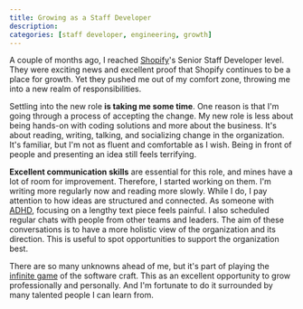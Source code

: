 ```yaml
---
title: Growing as a Staff Developer
description:
categories: [staff developer, engineering, growth]
---
```


A couple of months ago, I reached [Shopify](https://shopify.com)'s Senior Staff Developer level. They were exciting news and excellent proof that Shopify continues to be a place for growth. Yet they pushed me out of my comfort zone, throwing me into a new realm of responsibilities.

Settling into the new role **is taking me some time**. One reason is that I'm going through a process of accepting the change. My new role is less about being hands-on with coding solutions and more about the business. It's about reading, writing, talking, and socializing change in the organization. It's familiar, but I'm not as fluent and comfortable as I wish. Being in front of people and presenting an idea still feels terrifying.

**Excellent communication skills** are essential for this role, and mines have a lot of room for improvement. Therefore, I started working on them. I'm writing more regularly now and reading more slowly. While I do, I pay attention to how ideas are structured and connected. As someone with [ADHD](https://en.wikipedia.org/wiki/Attention_deficit_hyperactivity_disorder), focusing on a lengthy text piece feels painful. I also scheduled regular chats with people from other teams and leaders. The aim of these conversations is to have a more holistic view of the organization and its direction. This is useful to spot opportunities to support the organization best.

There are so many unknowns ahead of me, but it's part of playing the [infinite game](https://en.wikipedia.org/wiki/The_Infinite_Game) of the software craft. This as an excellent opportunity to grow professionally and personally. And I'm fortunate to do it surrounded by many talented people I can learn from.
